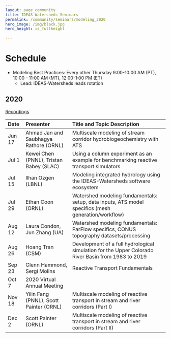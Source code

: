 ```yaml
---
layout: page_community
title: IDEAS-Watersheds Seminars
permalink: /community/seminars/modeling_2020
hero_image: /img/black.jpg
hero_height: is_fullheight

---
```


# Schedule
* Modeling Best Practices: Every other Thursday 9:00-10:00 AM (PT), 10:00 - 11:00 AM (MT), 12:00-1:00 PM (ET)
  - Lead:  IDEAS-Watersheds leads rotation

## 2020

[Recordings](https://github.com/IDEAS-Watersheds/best-practices-seminar#2020)

| Date     |  Presenter                             | Title and Topic Description                    |
|:---------|:---------------------------------------|:-----------------------------------------------|
| Jun 17  |Ahmad Jan and Saubhagya Rathore (ORNL)  | Multiscale modeling of stream corridor hydrobiogeochemistry with ATS| 
| Jul 1   |Kewei Chen (PNNL), Tristan Babey (SLAC) | Using a column experiment as an example for benchmarking reactive transport simulators |
| Jul 15  |Ilhan Ozgen (LBNL)                      | Modeling integrated hydrology using the IDEAS-Watersheds software ecosystem |
| Jul 29  | Ethan Coon (ORNL)                      | Watershed modeling fundamentals: setup, data inputs, ATS model specifics (mesh generation/workflow) |
| Aug 12   | Laura Condon, Jun Zhang (UA)           | Watershed modeling fundamentals: ParFlow specifics, CONUS topography datasets/processing |
| Aug 26   | Hoang Tran (CSM)                       | Development of a full hydrological simulation for the Upper Colorado River Basin from 1983 to 2019 |
| Sep 23  | Glenn Hammond, Sergi Molins            | Reactive Transport Fundamentals |
| Oct 7    | 2020 Virtual Annual Meeting            | |
| Nov 18   |  Yilin Fang (PNNL), Scott Painter (ORNL) | Multiscale modeling of reactive transport in stream and river corridors (Part I) |
| Dec 2    | Scott Painter (ORNL)                   | Multiscale modeling of reactive transport in stream and river corridors (Part II)  |




